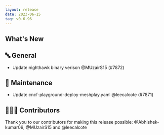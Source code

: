 ```yaml
---
layout: release
date: 2023-06-15
tag: v0.6.96
---
```


## What's New
## 🔤 General
- Update nighthawk binary verison @MUzairS15 (#7872)

## 🧰 Maintenance

- Update cncf-playground-deploy-meshplay.yaml @leecalcote (#7871)

## 👨🏽‍💻 Contributors

Thank you to our contributors for making this release possible:
@Abhishek-kumar09, @MUzairS15 and @leecalcote
